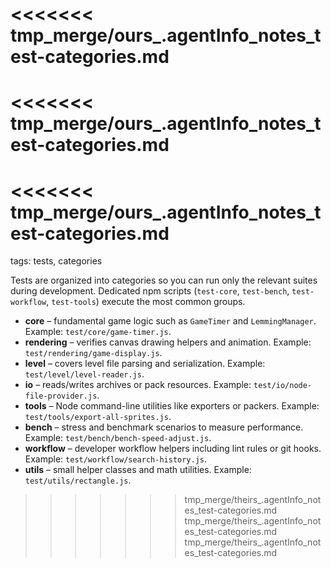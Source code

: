 <<<<<<< tmp_merge/ours_.agentInfo_notes_test-categories.md
=======
<<<<<<< tmp_merge/ours_.agentInfo_notes_test-categories.md
=======
<<<<<<< tmp_merge/ours_.agentInfo_notes_test-categories.md
=======
tags: tests, categories

Tests are organized into categories so you can run only the relevant suites during development. Dedicated npm scripts
(`test-core`, `test-bench`, `test-workflow`, `test-tools`) execute the most common groups.

- **core** – fundamental game logic such as `GameTimer` and `LemmingManager`. Example: `test/core/game-timer.js`.
- **rendering** – verifies canvas drawing helpers and animation. Example: `test/rendering/game-display.js`.
- **level** – covers level file parsing and serialization. Example: `test/level/level-reader.js`.
- **io** – reads/writes archives or pack resources. Example: `test/io/node-file-provider.js`.
- **tools** – Node command-line utilities like exporters or packers. Example: `test/tools/export-all-sprites.js`.
- **bench** – stress and benchmark scenarios to measure performance. Example: `test/bench/bench-speed-adjust.js`.
- **workflow** – developer workflow helpers including lint rules or git hooks. Example: `test/workflow/search-history.js`.
- **utils** – small helper classes and math utilities. Example: `test/utils/rectangle.js`.
>>>>>>> tmp_merge/theirs_.agentInfo_notes_test-categories.md
>>>>>>> tmp_merge/theirs_.agentInfo_notes_test-categories.md
>>>>>>> tmp_merge/theirs_.agentInfo_notes_test-categories.md
